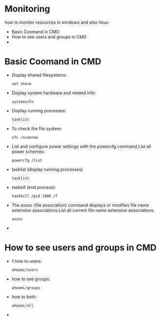 # Monitoring
how to monitor resources in windows and also linux:



<ul>
<li>Basic Coomand in CMD</li>
<li>How to see users and groups in CMD</li>
<li></li>
</ul>

# Basic Coomand in CMD
<ul>
<li>Display shared filesystems:

    net share    

</li>
<li>Display system hardware and related info:

    systeminfo   

</li>
<li>Display running processes:

    tasklist   

</li>
<li>To check the file system:

    sfc /scannow

</li>
<li>List and configure power settings with the powercfg command,List all power schemes:

    powercfg /list

</li>
<li>tasklist (display running processes)

    tasklist


</li>
<li>taskkill (end process):

    taskkill /pid 1808 /f

</li>
<li>The assoc (file association) command displays or modifies file name extension associations.List all current file name extension associations.

    assoc

</li>

<li></li>
</ul>


# How to see users and groups in CMD

<ul>
<li>1.how to users:

    whoami/users

</li>
<li>how to see groups:

    whoami/groups

</li>
<li>how to both:

    whoami/all

</li>
<li></li>

</ul>